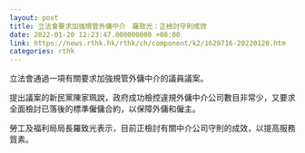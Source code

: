 ```yaml
---
layout: post
title: 立法會要求加強規管外傭中介　羅致光：正檢討守則成效
date: 2022-01-20 12:23:47.000000000 +08:00
link: https://news.rthk.hk/rthk/ch/component/k2/1629716-20220120.htm
categories: rthk
---
```


立法會通過一項有關要求加強規管外傭中介的議員議案。

提出議案的新民黨陳家珮說，政府成功檢控違規外傭中介公司數目非常少，又要求全面檢討已落後的標準僱傭合約，以保障外傭和僱主。

勞工及福利局局長羅致光表示，目前正檢討有關中介公司守則的成效，以提高服務質素。
